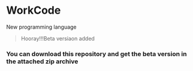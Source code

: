 # WorkCode

New programming language

> Hooray!!!Beta versiaon added

### You can download this repository and get the beta version in the attached zip archive
